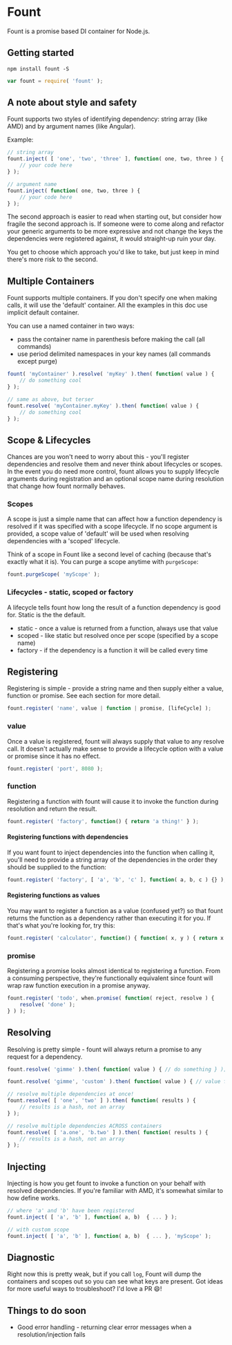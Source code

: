 # Fount
Fount is a promise based DI container for Node.js.

## Getting started

`npm install fount -S`

```javascript
var fount = require( 'fount' );
```

## A note about style and safety
Fount supports two styles of identifying dependency: string array (like AMD) and by argument names (like Angular). 

Example:
```javascript
// string array
fount.inject( [ 'one', 'two', 'three' ], function( one, two, three ) {
	// your code here
} );

// argument name
fount.inject( function( one, two, three ) {
	// your code here
} );

```

The second approach is easier to read when starting out, but consider how fragile the second approach is. If someone were to come along and refactor your generic arguments to be more expressive and not change the keys the dependencies were registered against, it would straight-up ruin your day.

You get to choose which approach you'd like to take, but just keep in mind there's more risk to the second.

## Multiple Containers
Fount supports multiple containers. If you don't specify one when making calls, it will use the 'default' container. All the examples in this doc use implicit default container.

You can use a named container in two ways:
 * pass the container name in parenthesis before making the call (all commands)
 * use period delimited namespaces in your key names (all commands except purge)

```javascript
fount( 'myContainer' ).resolve( 'myKey' ).then( function( value ) { 
	// do something cool
} );

// same as above, but terser
fount.resolve( 'myContainer.myKey' ).then( function( value ) { 
	// do something cool
} );
```

## Scope & Lifecycles
Chances are you won't need to worry about this - you'll register dependencies and resolve them and never think about lifecycles or scopes. In the event you do need more control, fount allows you to supply lifecycle arguments during registration and an optional scope name during resolution that change how fount normally behaves.

### Scopes
A scope is just a simple name that can affect how a function dependency is resolved if it was specified with a scope lifecycle. If no scope argument is provided, a scope value of 'default' will be used when resolving dependencies with a 'scoped' lifecycle.

Think of a scope in Fount like a second level of caching (because that's exactly what it is). You can purge a scope anytime with `purgeScope`:

```javascript
fount.purgeScope( 'myScope' );
```

### Lifecycles - static, scoped or factory
A lifecycle tells fount how long the result of a function dependency is good for. Static is the the default.

 * static - once a value is returned from a function, always use that value
 * scoped - like static but resolved once per scope (specified by a scope name)
 * factory - if the dependency is a function it will be called every time

## Registering 
Registering is simple - provide a string name and then supply either a value, function or promise. See each section for more detail.

```javascript
fount.register( 'name', value | function | promise, [lifeCycle] );
```

### value
Once a value is registered, fount will always supply that value to any resolve call. It doesn't actually make sense to provide a lifecycle option with a value or promise since it has no effect.

```javascript
fount.register( 'port', 8080 );
```

### function
Registering a function with fount will cause it to invoke the function during resolution and return the result.

```javascript
fount.register( 'factory', function() { return 'a thing!' } );
```

#### Registering functions with dependencies
If you want fount to inject dependencies into the function when calling it, you'll need to provide a string array of the dependencies in the order they should be supplied to the function:

```javascript
fount.register( 'factory', [ 'a', 'b', 'c' ], function( a, b, c ) {} );
```

#### Registering functions as values
You may want to register a function as a value (confused yet?) so that fount returns the function as a dependency rather than executing it for you. If that's what you're looking for, try this:

```javascript
fount.register( 'calculator', function() { function( x, y ) { return x + y; } } );
```

### promise
Registering a promise looks almost identical to registering a function. From a consuming perspective, they're functionally equivalent since fount will wrap raw function execution in a promise anyway.

```javascript
fount.register( 'todo', when.promise( function( reject, resolve ) {
	resolve( 'done' );
} ) );
```

## Resolving
Resolving is pretty simple - fount will always return a promise to any request for a dependency.

```javascript
fount.resolve( 'gimme' ).then( function( value ) { // do something } );

fount.resolve( 'gimme', 'custom' ).then( function( value ) { // value for scope 'custom' } );

// resolve multiple dependencies at once!
fount.resolve( [ 'one', 'two' ] ).then( function( results ) {
	// results is a hash, not an array
} );

// resolve multiple dependencies ACROSS containers
fount.resolve( [ 'a.one', 'b.two' ] ).then( function( results ) {
	// results is a hash, not an array
} );
```

## Injecting
Injecting is how you get fount to invoke a function on your behalf with resolved dependencies. If you're familiar with AMD, it's somewhat similar to how define works.

```javascript
// where 'a' and 'b' have been registered
fount.inject( [ 'a', 'b' ], function( a, b)  { ... } );

// with custom scope
fount.inject( [ 'a', 'b' ], function( a, b)  { ... }, 'myScope' );
```

## Diagnostic
Right now this is pretty weak, but if you call `log`, Fount will dump the containers and scopes out so you can see what keys are present. Got ideas for more useful ways to troubleshoot? I'd love a PR :smile:!


## Things to do soon
 * Good error handling - returning clear error messages when a resolution/injection fails